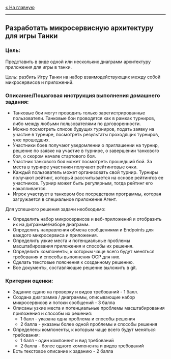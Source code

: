 [« На главную](../../README.md)

---

## Разработать микросервисную архитектуру для игры Танки

### Цель:
Представить в виде одной или нескольких диаграмм архитектуру приложения для игры в танки.

Цель: разбить Игру Танки на набор взаимодействующих между собой микросервисов и приложений.

### Описание/Пошаговая инструкция выполнения домашнего задания:
- Танковые бои могут проводить только зарегистрированные пользователи. Танковые бои проводятся как в рамках турниров, либо между любыми пользователями по договоренности.
- Можно посмотреть список будущих турниров, подать заявку на участие в турнире, посмотреть результаты проходящих турниров, уже прошедших.
- Участники боев получают уведомлении о приглашении на турнир, решение по заявке на участие в турнире, о завершении танкового боя, о скором начале стартового боя.
- Участник танкового боя может посмотреть прошедший бой. За места в турнире участники получают рейтинговые очки.
- Каждый пользователь может организовать свой турнир. Турниры получают рейтинг, который рассчитывается на основе рейтингов ее участников. Турнир может быть регулярным, тогда рейтинг его накапливается.
- Игрок участвует в танковом бое посредством программы, которая загружается в специальное приложение Агент.

Для успешного решения задачи необходимо:
- Определить набор микросервисов и веб-приложений и отобразить их на диграмме/наборе диаграмм.
- Определить направления обмена сообщениями и Endpoints для каждого микросервиса и приложения.
- Определить узкие места и потенциальные проблемы масштабирования приложения и способы их решения.
- Определить компоненты, к которым чаще всего будут меняться требования и способы выполнения OCP для них.
- Сделать текстовые пояснения к созданному решению.
- Все документы, составляющие решение выложить в git.

### Критерии оценки:
- Задание сдано на проверку и видов требований - 1 балл.
- Создана диаграмма / диаграммы, описывающие набор микросервисов и потоки сообщений - 3 балла
- Описаны узкие места и потенциальные проблемы масштабирования приложения и способы их решения:
  - 1 балл - указана одна проблема и способы решения
  - 2 балла - указаны более одной проблемы и способы решения
- Определены компоненты, к которым чаще всего будут меняться требования:
  - 1 балл - один компонент и вид требований
  - 2 балла - более одного компонента и видов требований
- Есть текстовое описание к заданию - 2 балла
